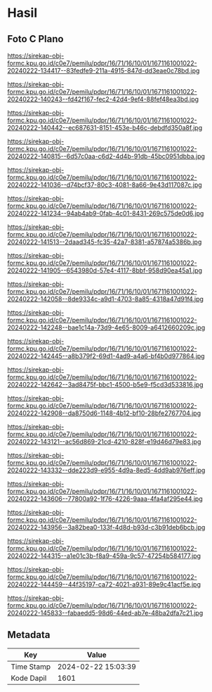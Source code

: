 # Hasil

## Foto C Plano

https://sirekap-obj-formc.kpu.go.id/c0e7/pemilu/pdpr/16/71/16/10/01/1671161001022-20240222-134417--83fedfe9-211a-4915-847d-dd3eae0c78bd.jpg

https://sirekap-obj-formc.kpu.go.id/c0e7/pemilu/pdpr/16/71/16/10/01/1671161001022-20240222-140243--fd42f167-fec2-42d4-9ef4-88fef48ea3bd.jpg

https://sirekap-obj-formc.kpu.go.id/c0e7/pemilu/pdpr/16/71/16/10/01/1671161001022-20240222-140442--ec687631-8151-453e-b46c-debdfd350a8f.jpg

https://sirekap-obj-formc.kpu.go.id/c0e7/pemilu/pdpr/16/71/16/10/01/1671161001022-20240222-140815--6d57c0aa-c6d2-4d4b-91db-45bc0951dbba.jpg

https://sirekap-obj-formc.kpu.go.id/c0e7/pemilu/pdpr/16/71/16/10/01/1671161001022-20240222-141036--d74bcf37-80c3-4081-8a66-9e43d117087c.jpg

https://sirekap-obj-formc.kpu.go.id/c0e7/pemilu/pdpr/16/71/16/10/01/1671161001022-20240222-141234--94ab4ab9-0fab-4c01-8431-269c575de0d6.jpg

https://sirekap-obj-formc.kpu.go.id/c0e7/pemilu/pdpr/16/71/16/10/01/1671161001022-20240222-141513--2daad345-fc35-42a7-8381-a57874a5386b.jpg

https://sirekap-obj-formc.kpu.go.id/c0e7/pemilu/pdpr/16/71/16/10/01/1671161001022-20240222-141905--6543980d-57e4-4117-8bbf-958d90ea45a1.jpg

https://sirekap-obj-formc.kpu.go.id/c0e7/pemilu/pdpr/16/71/16/10/01/1671161001022-20240222-142058--8de9334c-a9d1-4703-8a85-4318a47d91f4.jpg

https://sirekap-obj-formc.kpu.go.id/c0e7/pemilu/pdpr/16/71/16/10/01/1671161001022-20240222-142248--bae1c14a-73d9-4e65-8009-a6412660209c.jpg

https://sirekap-obj-formc.kpu.go.id/c0e7/pemilu/pdpr/16/71/16/10/01/1671161001022-20240222-142445--a8b379f2-69d1-4ad9-a4a6-bf4b0d977864.jpg

https://sirekap-obj-formc.kpu.go.id/c0e7/pemilu/pdpr/16/71/16/10/01/1671161001022-20240222-142642--3ad8475f-bbc1-4500-b5e9-f5cd3d533816.jpg

https://sirekap-obj-formc.kpu.go.id/c0e7/pemilu/pdpr/16/71/16/10/01/1671161001022-20240222-142908--da8750d6-1148-4b12-bf10-28bfe2767704.jpg

https://sirekap-obj-formc.kpu.go.id/c0e7/pemilu/pdpr/16/71/16/10/01/1671161001022-20240222-143121--ac56d869-21cd-4210-828f-e19d46d79e83.jpg

https://sirekap-obj-formc.kpu.go.id/c0e7/pemilu/pdpr/16/71/16/10/01/1671161001022-20240222-143332--dde223d9-e955-4d9a-8ed5-4dd9ab976eff.jpg

https://sirekap-obj-formc.kpu.go.id/c0e7/pemilu/pdpr/16/71/16/10/01/1671161001022-20240222-143606--77800a92-1f76-4226-9aaa-4fa4af295e44.jpg

https://sirekap-obj-formc.kpu.go.id/c0e7/pemilu/pdpr/16/71/16/10/01/1671161001022-20240222-143956--3a82bea0-133f-4d8d-b93d-c3b91deb6bcb.jpg

https://sirekap-obj-formc.kpu.go.id/c0e7/pemilu/pdpr/16/71/16/10/01/1671161001022-20240222-144315--a1e01c3b-f8a9-459a-9c57-47254b584177.jpg

https://sirekap-obj-formc.kpu.go.id/c0e7/pemilu/pdpr/16/71/16/10/01/1671161001022-20240222-144459--44f35197-ca72-4021-a931-89e9c41acf5e.jpg

https://sirekap-obj-formc.kpu.go.id/c0e7/pemilu/pdpr/16/71/16/10/01/1671161001022-20240222-145833--fabaedd5-98d6-44ed-ab7e-48ba2dfa7c21.jpg


## Metadata

| Key        | Value               |
| ---------- | ------------------- |
| Time Stamp | 2024-02-22 15:03:39 |
| Kode Dapil | 1601                |



